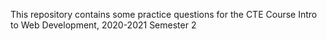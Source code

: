 This repository contains some practice questions for the CTE Course Intro to Web Development, 2020-2021 Semester 2